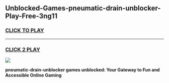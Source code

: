 
## Unblocked-Games-pneumatic-drain-unblocker-Play-Free-3ng11
<h3>
<a href="https://premium76.site?title=pneumatic-drain-unblocker&ref=21A">CLICK TO PLAY</a></h3>
<hr>

<h3>
<a href="https://premium76.site?title=pneumatic-drain-unblocker&ref=21A">CLICK 2 PLAY</a>
  
</h3>

<a href="https://premium76.site?title=pneumatic-drain-unblocker&ref=21A"><img src="https://clearcache.store/games.png"></a>


**pneumatic-drain-unblocker games unblocked: Your Gateway to Fun and Accessible Online Gaming**
